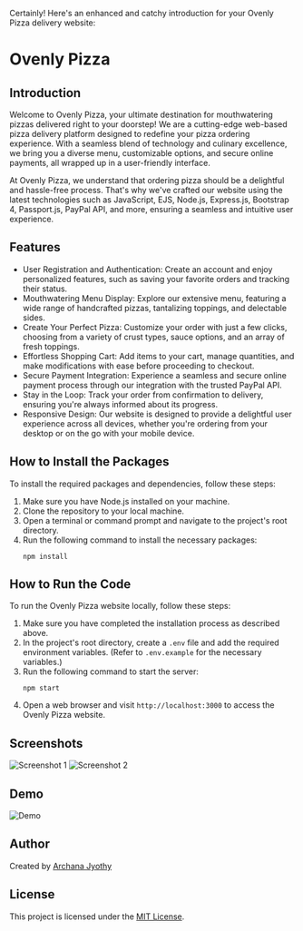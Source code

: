Certainly! Here's an enhanced and catchy introduction for your Ovenly Pizza delivery website:

# Ovenly Pizza

## Introduction
Welcome to Ovenly Pizza, your ultimate destination for mouthwatering pizzas delivered right to your doorstep! We are a cutting-edge web-based pizza delivery platform designed to redefine your pizza ordering experience. With a seamless blend of technology and culinary excellence, we bring you a diverse menu, customizable options, and secure online payments, all wrapped up in a user-friendly interface.

At Ovenly Pizza, we understand that ordering pizza should be a delightful and hassle-free process. That's why we've crafted our website using the latest technologies such as JavaScript, EJS, Node.js, Express.js, Bootstrap 4, Passport.js, PayPal API, and more, ensuring a seamless and intuitive user experience.

## Features
- User Registration and Authentication: Create an account and enjoy personalized features, such as saving your favorite orders and tracking their status.
- Mouthwatering Menu Display: Explore our extensive menu, featuring a wide range of handcrafted pizzas, tantalizing toppings, and delectable sides.
- Create Your Perfect Pizza: Customize your order with just a few clicks, choosing from a variety of crust types, sauce options, and an array of fresh toppings.
- Effortless Shopping Cart: Add items to your cart, manage quantities, and make modifications with ease before proceeding to checkout.
- Secure Payment Integration: Experience a seamless and secure online payment process through our integration with the trusted PayPal API.
- Stay in the Loop: Track your order from confirmation to delivery, ensuring you're always informed about its progress.
- Responsive Design: Our website is designed to provide a delightful user experience across all devices, whether you're ordering from your desktop or on the go with your mobile device.

## How to Install the Packages
To install the required packages and dependencies, follow these steps:

1. Make sure you have Node.js installed on your machine.
2. Clone the repository to your local machine.
3. Open a terminal or command prompt and navigate to the project's root directory.
4. Run the following command to install the necessary packages:
   ```
   npm install
   ```

## How to Run the Code
To run the Ovenly Pizza website locally, follow these steps:

1. Make sure you have completed the installation process as described above.
2. In the project's root directory, create a `.env` file and add the required environment variables. (Refer to `.env.example` for the necessary variables.)
3. Run the following command to start the server:
   ```
   npm start
   ```
4. Open a web browser and visit `http://localhost:3000` to access the Ovenly Pizza website.

## Screenshots
![Screenshot 1](/path/to/screenshot1.png)
![Screenshot 2](/path/to/screenshot2.png)
<!-- Add more screenshots if needed -->

## Demo
![Demo](/path/to/demo.gif)
<!-- Provide a GIF video demonstrating the functionality of your website -->

## Author
Created by [Archana Jyothy](https://github.com/Archanajyothy/)

## License
This project is licensed under the [MIT License](LICENSE).
